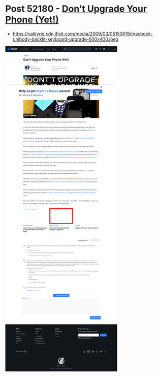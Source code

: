 # Post 52180 - [Don&#8217;t Upgrade Your Phone (Yet!)](https://www.ifixit.com/News/52180/dont-upgrade-your-phone-yet)

- https://valkyrie.cdn.ifixit.com/media/2009/03/05150619/macbook-unibody-backlit-keyboard-upgrade-600x400.jpeg

![screencap](screenshots/eb05763b-8bb8-4fec-ae50-06fd74eea42d.png)
